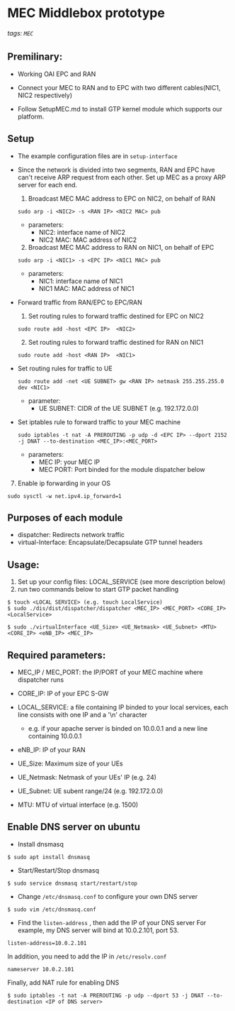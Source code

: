 # MEC Middlebox prototype

###### tags: `MEC`

## Premilinary:
* Working OAI EPC and RAN

* Connect your MEC to RAN and to EPC with two different cables(NIC1, NIC2 respectively)

* Follow SetupMEC.md to install GTP kernel module which supports our platform.

## Setup

- The example configuration files are in `setup-interface`

* Since the network is divided into two segments, RAN and EPC have can't receive ARP request from each other. Set up MEC as a proxy ARP server for each end. 
    1. Broadcast MEC MAC address to EPC on NIC2, on behalf of RAN
    ```
    sudo arp -i <NIC2> -s <RAN IP> <NIC2 MAC> pub
    ```
    * parameters: 
        * NIC2: interface name of NIC2
        * NIC2 MAC: MAC address of NIC2
    2. Broadcast MEC MAC address to RAN on NIC1, on behalf of EPC
    ```
    sudo arp -i <NIC1> -s <EPC IP> <NIC1 MAC> pub
    ```
    * parameters:
        * NIC1: interface name of NIC1
        * NIC1 MAC: MAC address of NIC1
* Forward traffic from RAN/EPC to EPC/RAN
    1. Set routing rules to forward traffic destined for EPC on NIC2
    ```
    sudo route add -host <EPC IP>  <NIC2>
    ```
    2. Set routing rules to forward traffic destined for RAN on NIC1
    ```
    sudo route add -host <RAN IP>  <NIC1>
    ```
* Set routing rules for traffic to UE
    ```
    sudo route add -net <UE SUBNET> gw <RAN IP> netmask 255.255.255.0 dev <NIC1>
    ```
    * parameter:
        * UE SUBNET: CIDR of the UE SUBNET (e.g. 192.172.0.0)

* Set iptables rule to forward traffic to your MEC machine 
    ```
    sudo iptables -t nat -A PREROUTING -p udp -d <EPC IP> --dport 2152 -j DNAT --to-destination <MEC_IP>:<MEC_PORT>
    ```
    * parameters:
        * MEC IP: your MEC IP
        * MEC PORT: Port binded for the module dispatcher below
7. Enable ip forwarding in your OS
```
sudo sysctl -w net.ipv4.ip_forward=1
```



## Purposes of each module

* dispatcher: Redirects network traffic 
* virtual-Interface: Encapsulate/Decapsulate GTP tunnel headers


## Usage:
1. Set up your config files: LOCAL_SERVICE (see more description below)
2. run two commands below to start GTP packet handling
```
$ touch <LOCAL SERVICE> (e.g. touch LocalService)
$ sudo ./dis/dist/dispatcher/dispatcher <MEC_IP> <MEC_PORT> <CORE_IP> <LocalService>
```

```
$ sudo ./virtualInterface <UE_Size> <UE_Netmask> <UE_Subnet> <MTU> <CORE_IP> <eNB_IP> <MEC_IP>
```

## Required parameters:
* MEC_IP / MEC_PORT: the IP/PORT of your MEC machine where dispatcher runs
* CORE_IP: IP of your EPC S-GW
* LOCAL_SERVICE: a file containing IP binded to your local services, each line consists with one IP and a '\n' character
    * e.g. if your apache server is binded on 10.0.0.1 and a new line containing 10.0.0.1


* eNB_IP: IP of your RAN
* UE_Size: Maximum size of your UEs
* UE_Netmask: Netmask of your UEs' IP (e.g. 24)
* UE_Subnet: UE subent range/24 (e.g. 192.172.0.0)
* MTU: MTU of virtual interface (e.g. 1500)

## Enable DNS server on ubuntu

- Install dnsmasq
```
$ sudo apt install dnsmasq
```

- Start/Restart/Stop dnsmasq
```
$ sudo service dnsmasq start/restart/stop
```

- Change `/etc/dnsmasq.conf` to configure your own DNS server

```
$ sudo vim /etc/dnsmasq.conf
```

- Find the `listen-address` , then add the IP of your DNS server
For example, my DNS server will bind at 10.0.2.101, port 53.

```
listen-address=10.0.2.101
```
In addition, you need to add the IP in `/etc/resolv.conf`


```
nameserver 10.0.2.101
```

Finally, add NAT rule for enabling DNS

```
$ sudo iptables -t nat -A PREROUTING -p udp --dport 53 -j DNAT --to-destination <IP of DNS server>
```